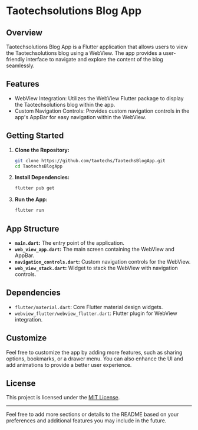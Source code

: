 # Taotechsolutions Blog App

## Overview

Taotechsolutions Blog App is a Flutter application that allows users to view the Taotechsolutions blog using a WebView. The app provides a user-friendly interface to navigate and explore the content of the blog seamlessly.

## Features

- WebView Integration: Utilizes the WebView Flutter package to display the Taotechsolutions blog within the app.
- Custom Navigation Controls: Provides custom navigation controls in the app's AppBar for easy navigation within the WebView.


## Getting Started

1. **Clone the Repository:**
   ```bash
   git clone https://github.com/taotechs/TaotechsBlogApp.git
   cd TaotechsBlogApp
   ```

2. **Install Dependencies:**
   ```bash
   flutter pub get
   ```

3. **Run the App:**
   ```bash
   flutter run
   ```

## App Structure

- **`main.dart`:** The entry point of the application.
- **`web_view_app.dart`:** The main screen containing the WebView and AppBar.
- **`navigation_controls.dart`:** Custom navigation controls for the WebView.
- **`web_view_stack.dart`:** Widget to stack the WebView with navigation controls.

## Dependencies

- `flutter/material.dart`: Core Flutter material design widgets.
- `webview_flutter/webview_flutter.dart`: Flutter plugin for WebView integration.

## Customize

Feel free to customize the app by adding more features, such as sharing options, bookmarks, or a drawer menu. You can also enhance the UI and add animations to provide a better user experience.

## License

This project is licensed under the [MIT License](LICENSE.md).

---

Feel free to add more sections or details to the README based on your preferences and additional features you may include in the future.
